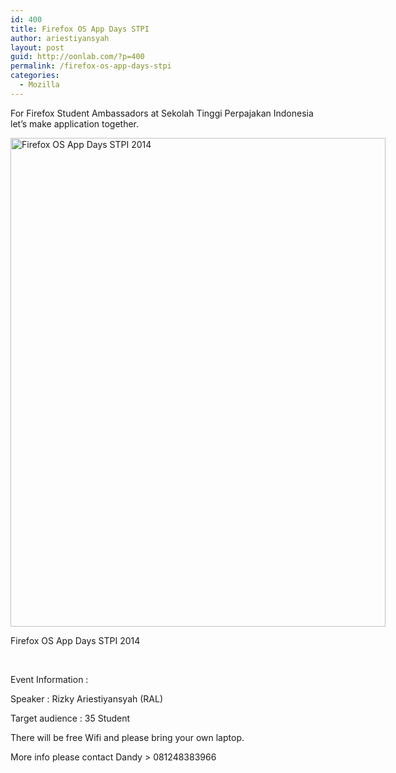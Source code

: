 ```yaml
---
id: 400
title: Firefox OS App Days STPI
author: ariestiyansyah
layout: post
guid: http://oonlab.com/?p=400
permalink: /firefox-os-app-days-stpi
categories:
  - Mozilla
---
```

For Firefox Student Ambassadors at Sekolah Tinggi Perpajakan Indonesia let&#8217;s make application together.

<div id="attachment_402" style="width: 610px" class="wp-caption aligncenter">
  <a href="http://oonlab.com/wp-content/uploads/2014/10/event1.png"><img class="size-large wp-image-402" src="http://oonlab.com/wp-content/uploads/2014/10/event1-600x782.png" alt="Firefox OS App Days STPI 2014" width="600" height="782" /></a>
  
  <p class="wp-caption-text">
    Firefox OS App Days STPI 2014
  </p>
</div>

&nbsp;

Event Information :

Speaker : Rizky Ariestiyansyah (RAL)

Target audience : 35 Student

There will be free Wifi and please bring your own laptop.

More info please contact Dandy > 081248383966